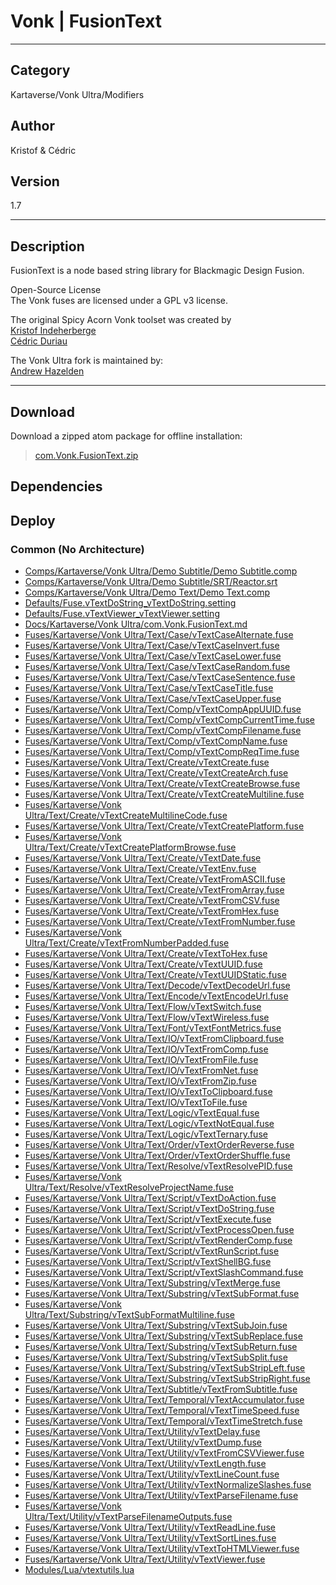 # Vonk | FusionText
___

## Category
Kartaverse/Vonk Ultra/Modifiers

## Author
Kristof & Cédric

## Version
1.7

___

## Description
<p>FusionText is a node based string library for Blackmagic Design Fusion.</p>

<p>Open-Source License<br>
The Vonk fuses are licensed under a GPL v3 license.</p>

<p>The original Spicy Acorn Vonk toolset was created by<br>
<a href="mailto:xmnr0x23@gmail.com">Kristof Indeherberge</a><br>
<a href="mailto:duriau.cedric@live.be">Cédric Duriau</a></p>

<p>The Vonk Ultra fork is maintained by:<br>
<a href="mailto:andrew@andrewhazelden.com">Andrew Hazelden</a></p>

___

## Download

Download a zipped atom package for offline installation:
> [com.Vonk.FusionText.zip](https://gitlab.com/WeSuckLess/Reactor/-/archive/master/Reactor-master.zip?path=Atoms/com.Vonk.FusionText)  

## Dependencies

## Deploy

### Common (No Architecture)

<ul>
<li><a href="https://gitlab.com/WeSuckLess/Reactor/-/blob/master/Atoms/com.Vonk.FusionText/Comps/Kartaverse/Vonk Ultra/Demo Subtitle/Demo Subtitle.comp?ref_type=heads">Comps/Kartaverse/Vonk Ultra/Demo Subtitle/Demo Subtitle.comp</a></li>
<li><a href="https://gitlab.com/WeSuckLess/Reactor/-/blob/master/Atoms/com.Vonk.FusionText/Comps/Kartaverse/Vonk Ultra/Demo Subtitle/SRT/Reactor.srt?ref_type=heads">Comps/Kartaverse/Vonk Ultra/Demo Subtitle/SRT/Reactor.srt</a></li>
<li><a href="https://gitlab.com/WeSuckLess/Reactor/-/blob/master/Atoms/com.Vonk.FusionText/Comps/Kartaverse/Vonk Ultra/Demo Text/Demo Text.comp?ref_type=heads">Comps/Kartaverse/Vonk Ultra/Demo Text/Demo Text.comp</a></li>
<li><a href="https://gitlab.com/WeSuckLess/Reactor/-/blob/master/Atoms/com.Vonk.FusionText/Defaults/Fuse.vTextDoString_vTextDoString.setting?ref_type=heads">Defaults/Fuse.vTextDoString_vTextDoString.setting</a></li>
<li><a href="https://gitlab.com/WeSuckLess/Reactor/-/blob/master/Atoms/com.Vonk.FusionText/Defaults/Fuse.vTextViewer_vTextViewer.setting?ref_type=heads">Defaults/Fuse.vTextViewer_vTextViewer.setting</a></li>
<li><a href="https://gitlab.com/WeSuckLess/Reactor/-/blob/master/Atoms/com.Vonk.FusionText/Docs/Kartaverse/Vonk Ultra/com.Vonk.FusionText.md?ref_type=heads">Docs/Kartaverse/Vonk Ultra/com.Vonk.FusionText.md</a></li>
<li><a href="https://gitlab.com/WeSuckLess/Reactor/-/blob/master/Atoms/com.Vonk.FusionText/Fuses/Kartaverse/Vonk Ultra/Text/Case/vTextCaseAlternate.fuse?ref_type=heads">Fuses/Kartaverse/Vonk Ultra/Text/Case/vTextCaseAlternate.fuse</a></li>
<li><a href="https://gitlab.com/WeSuckLess/Reactor/-/blob/master/Atoms/com.Vonk.FusionText/Fuses/Kartaverse/Vonk Ultra/Text/Case/vTextCaseInvert.fuse?ref_type=heads">Fuses/Kartaverse/Vonk Ultra/Text/Case/vTextCaseInvert.fuse</a></li>
<li><a href="https://gitlab.com/WeSuckLess/Reactor/-/blob/master/Atoms/com.Vonk.FusionText/Fuses/Kartaverse/Vonk Ultra/Text/Case/vTextCaseLower.fuse?ref_type=heads">Fuses/Kartaverse/Vonk Ultra/Text/Case/vTextCaseLower.fuse</a></li>
<li><a href="https://gitlab.com/WeSuckLess/Reactor/-/blob/master/Atoms/com.Vonk.FusionText/Fuses/Kartaverse/Vonk Ultra/Text/Case/vTextCaseRandom.fuse?ref_type=heads">Fuses/Kartaverse/Vonk Ultra/Text/Case/vTextCaseRandom.fuse</a></li>
<li><a href="https://gitlab.com/WeSuckLess/Reactor/-/blob/master/Atoms/com.Vonk.FusionText/Fuses/Kartaverse/Vonk Ultra/Text/Case/vTextCaseSentence.fuse?ref_type=heads">Fuses/Kartaverse/Vonk Ultra/Text/Case/vTextCaseSentence.fuse</a></li>
<li><a href="https://gitlab.com/WeSuckLess/Reactor/-/blob/master/Atoms/com.Vonk.FusionText/Fuses/Kartaverse/Vonk Ultra/Text/Case/vTextCaseTitle.fuse?ref_type=heads">Fuses/Kartaverse/Vonk Ultra/Text/Case/vTextCaseTitle.fuse</a></li>
<li><a href="https://gitlab.com/WeSuckLess/Reactor/-/blob/master/Atoms/com.Vonk.FusionText/Fuses/Kartaverse/Vonk Ultra/Text/Case/vTextCaseUpper.fuse?ref_type=heads">Fuses/Kartaverse/Vonk Ultra/Text/Case/vTextCaseUpper.fuse</a></li>
<li><a href="https://gitlab.com/WeSuckLess/Reactor/-/blob/master/Atoms/com.Vonk.FusionText/Fuses/Kartaverse/Vonk Ultra/Text/Comp/vTextCompAppUUID.fuse?ref_type=heads">Fuses/Kartaverse/Vonk Ultra/Text/Comp/vTextCompAppUUID.fuse</a></li>
<li><a href="https://gitlab.com/WeSuckLess/Reactor/-/blob/master/Atoms/com.Vonk.FusionText/Fuses/Kartaverse/Vonk Ultra/Text/Comp/vTextCompCurrentTime.fuse?ref_type=heads">Fuses/Kartaverse/Vonk Ultra/Text/Comp/vTextCompCurrentTime.fuse</a></li>
<li><a href="https://gitlab.com/WeSuckLess/Reactor/-/blob/master/Atoms/com.Vonk.FusionText/Fuses/Kartaverse/Vonk Ultra/Text/Comp/vTextCompFilename.fuse?ref_type=heads">Fuses/Kartaverse/Vonk Ultra/Text/Comp/vTextCompFilename.fuse</a></li>
<li><a href="https://gitlab.com/WeSuckLess/Reactor/-/blob/master/Atoms/com.Vonk.FusionText/Fuses/Kartaverse/Vonk Ultra/Text/Comp/vTextCompName.fuse?ref_type=heads">Fuses/Kartaverse/Vonk Ultra/Text/Comp/vTextCompName.fuse</a></li>
<li><a href="https://gitlab.com/WeSuckLess/Reactor/-/blob/master/Atoms/com.Vonk.FusionText/Fuses/Kartaverse/Vonk Ultra/Text/Comp/vTextCompReqTime.fuse?ref_type=heads">Fuses/Kartaverse/Vonk Ultra/Text/Comp/vTextCompReqTime.fuse</a></li>
<li><a href="https://gitlab.com/WeSuckLess/Reactor/-/blob/master/Atoms/com.Vonk.FusionText/Fuses/Kartaverse/Vonk Ultra/Text/Create/vTextCreate.fuse?ref_type=heads">Fuses/Kartaverse/Vonk Ultra/Text/Create/vTextCreate.fuse</a></li>
<li><a href="https://gitlab.com/WeSuckLess/Reactor/-/blob/master/Atoms/com.Vonk.FusionText/Fuses/Kartaverse/Vonk Ultra/Text/Create/vTextCreateArch.fuse?ref_type=heads">Fuses/Kartaverse/Vonk Ultra/Text/Create/vTextCreateArch.fuse</a></li>
<li><a href="https://gitlab.com/WeSuckLess/Reactor/-/blob/master/Atoms/com.Vonk.FusionText/Fuses/Kartaverse/Vonk Ultra/Text/Create/vTextCreateBrowse.fuse?ref_type=heads">Fuses/Kartaverse/Vonk Ultra/Text/Create/vTextCreateBrowse.fuse</a></li>
<li><a href="https://gitlab.com/WeSuckLess/Reactor/-/blob/master/Atoms/com.Vonk.FusionText/Fuses/Kartaverse/Vonk Ultra/Text/Create/vTextCreateMultiline.fuse?ref_type=heads">Fuses/Kartaverse/Vonk Ultra/Text/Create/vTextCreateMultiline.fuse</a></li>
<li><a href="https://gitlab.com/WeSuckLess/Reactor/-/blob/master/Atoms/com.Vonk.FusionText/Fuses/Kartaverse/Vonk Ultra/Text/Create/vTextCreateMultilineCode.fuse?ref_type=heads">Fuses/Kartaverse/Vonk Ultra/Text/Create/vTextCreateMultilineCode.fuse</a></li>
<li><a href="https://gitlab.com/WeSuckLess/Reactor/-/blob/master/Atoms/com.Vonk.FusionText/Fuses/Kartaverse/Vonk Ultra/Text/Create/vTextCreatePlatform.fuse?ref_type=heads">Fuses/Kartaverse/Vonk Ultra/Text/Create/vTextCreatePlatform.fuse</a></li>
<li><a href="https://gitlab.com/WeSuckLess/Reactor/-/blob/master/Atoms/com.Vonk.FusionText/Fuses/Kartaverse/Vonk Ultra/Text/Create/vTextCreatePlatformBrowse.fuse?ref_type=heads">Fuses/Kartaverse/Vonk Ultra/Text/Create/vTextCreatePlatformBrowse.fuse</a></li>
<li><a href="https://gitlab.com/WeSuckLess/Reactor/-/blob/master/Atoms/com.Vonk.FusionText/Fuses/Kartaverse/Vonk Ultra/Text/Create/vTextDate.fuse?ref_type=heads">Fuses/Kartaverse/Vonk Ultra/Text/Create/vTextDate.fuse</a></li>
<li><a href="https://gitlab.com/WeSuckLess/Reactor/-/blob/master/Atoms/com.Vonk.FusionText/Fuses/Kartaverse/Vonk Ultra/Text/Create/vTextEnv.fuse?ref_type=heads">Fuses/Kartaverse/Vonk Ultra/Text/Create/vTextEnv.fuse</a></li>
<li><a href="https://gitlab.com/WeSuckLess/Reactor/-/blob/master/Atoms/com.Vonk.FusionText/Fuses/Kartaverse/Vonk Ultra/Text/Create/vTextFromASCII.fuse?ref_type=heads">Fuses/Kartaverse/Vonk Ultra/Text/Create/vTextFromASCII.fuse</a></li>
<li><a href="https://gitlab.com/WeSuckLess/Reactor/-/blob/master/Atoms/com.Vonk.FusionText/Fuses/Kartaverse/Vonk Ultra/Text/Create/vTextFromArray.fuse?ref_type=heads">Fuses/Kartaverse/Vonk Ultra/Text/Create/vTextFromArray.fuse</a></li>
<li><a href="https://gitlab.com/WeSuckLess/Reactor/-/blob/master/Atoms/com.Vonk.FusionText/Fuses/Kartaverse/Vonk Ultra/Text/Create/vTextFromCSV.fuse?ref_type=heads">Fuses/Kartaverse/Vonk Ultra/Text/Create/vTextFromCSV.fuse</a></li>
<li><a href="https://gitlab.com/WeSuckLess/Reactor/-/blob/master/Atoms/com.Vonk.FusionText/Fuses/Kartaverse/Vonk Ultra/Text/Create/vTextFromHex.fuse?ref_type=heads">Fuses/Kartaverse/Vonk Ultra/Text/Create/vTextFromHex.fuse</a></li>
<li><a href="https://gitlab.com/WeSuckLess/Reactor/-/blob/master/Atoms/com.Vonk.FusionText/Fuses/Kartaverse/Vonk Ultra/Text/Create/vTextFromNumber.fuse?ref_type=heads">Fuses/Kartaverse/Vonk Ultra/Text/Create/vTextFromNumber.fuse</a></li>
<li><a href="https://gitlab.com/WeSuckLess/Reactor/-/blob/master/Atoms/com.Vonk.FusionText/Fuses/Kartaverse/Vonk Ultra/Text/Create/vTextFromNumberPadded.fuse?ref_type=heads">Fuses/Kartaverse/Vonk Ultra/Text/Create/vTextFromNumberPadded.fuse</a></li>
<li><a href="https://gitlab.com/WeSuckLess/Reactor/-/blob/master/Atoms/com.Vonk.FusionText/Fuses/Kartaverse/Vonk Ultra/Text/Create/vTextToHex.fuse?ref_type=heads">Fuses/Kartaverse/Vonk Ultra/Text/Create/vTextToHex.fuse</a></li>
<li><a href="https://gitlab.com/WeSuckLess/Reactor/-/blob/master/Atoms/com.Vonk.FusionText/Fuses/Kartaverse/Vonk Ultra/Text/Create/vTextUUID.fuse?ref_type=heads">Fuses/Kartaverse/Vonk Ultra/Text/Create/vTextUUID.fuse</a></li>
<li><a href="https://gitlab.com/WeSuckLess/Reactor/-/blob/master/Atoms/com.Vonk.FusionText/Fuses/Kartaverse/Vonk Ultra/Text/Create/vTextUUIDStatic.fuse?ref_type=heads">Fuses/Kartaverse/Vonk Ultra/Text/Create/vTextUUIDStatic.fuse</a></li>
<li><a href="https://gitlab.com/WeSuckLess/Reactor/-/blob/master/Atoms/com.Vonk.FusionText/Fuses/Kartaverse/Vonk Ultra/Text/Decode/vTextDecodeUrl.fuse?ref_type=heads">Fuses/Kartaverse/Vonk Ultra/Text/Decode/vTextDecodeUrl.fuse</a></li>
<li><a href="https://gitlab.com/WeSuckLess/Reactor/-/blob/master/Atoms/com.Vonk.FusionText/Fuses/Kartaverse/Vonk Ultra/Text/Encode/vTextEncodeUrl.fuse?ref_type=heads">Fuses/Kartaverse/Vonk Ultra/Text/Encode/vTextEncodeUrl.fuse</a></li>
<li><a href="https://gitlab.com/WeSuckLess/Reactor/-/blob/master/Atoms/com.Vonk.FusionText/Fuses/Kartaverse/Vonk Ultra/Text/Flow/vTextSwitch.fuse?ref_type=heads">Fuses/Kartaverse/Vonk Ultra/Text/Flow/vTextSwitch.fuse</a></li>
<li><a href="https://gitlab.com/WeSuckLess/Reactor/-/blob/master/Atoms/com.Vonk.FusionText/Fuses/Kartaverse/Vonk Ultra/Text/Flow/vTextWireless.fuse?ref_type=heads">Fuses/Kartaverse/Vonk Ultra/Text/Flow/vTextWireless.fuse</a></li>
<li><a href="https://gitlab.com/WeSuckLess/Reactor/-/blob/master/Atoms/com.Vonk.FusionText/Fuses/Kartaverse/Vonk Ultra/Text/Font/vTextFontMetrics.fuse?ref_type=heads">Fuses/Kartaverse/Vonk Ultra/Text/Font/vTextFontMetrics.fuse</a></li>
<li><a href="https://gitlab.com/WeSuckLess/Reactor/-/blob/master/Atoms/com.Vonk.FusionText/Fuses/Kartaverse/Vonk Ultra/Text/IO/vTextFromClipboard.fuse?ref_type=heads">Fuses/Kartaverse/Vonk Ultra/Text/IO/vTextFromClipboard.fuse</a></li>
<li><a href="https://gitlab.com/WeSuckLess/Reactor/-/blob/master/Atoms/com.Vonk.FusionText/Fuses/Kartaverse/Vonk Ultra/Text/IO/vTextFromComp.fuse?ref_type=heads">Fuses/Kartaverse/Vonk Ultra/Text/IO/vTextFromComp.fuse</a></li>
<li><a href="https://gitlab.com/WeSuckLess/Reactor/-/blob/master/Atoms/com.Vonk.FusionText/Fuses/Kartaverse/Vonk Ultra/Text/IO/vTextFromFile.fuse?ref_type=heads">Fuses/Kartaverse/Vonk Ultra/Text/IO/vTextFromFile.fuse</a></li>
<li><a href="https://gitlab.com/WeSuckLess/Reactor/-/blob/master/Atoms/com.Vonk.FusionText/Fuses/Kartaverse/Vonk Ultra/Text/IO/vTextFromNet.fuse?ref_type=heads">Fuses/Kartaverse/Vonk Ultra/Text/IO/vTextFromNet.fuse</a></li>
<li><a href="https://gitlab.com/WeSuckLess/Reactor/-/blob/master/Atoms/com.Vonk.FusionText/Fuses/Kartaverse/Vonk Ultra/Text/IO/vTextFromZip.fuse?ref_type=heads">Fuses/Kartaverse/Vonk Ultra/Text/IO/vTextFromZip.fuse</a></li>
<li><a href="https://gitlab.com/WeSuckLess/Reactor/-/blob/master/Atoms/com.Vonk.FusionText/Fuses/Kartaverse/Vonk Ultra/Text/IO/vTextToClipboard.fuse?ref_type=heads">Fuses/Kartaverse/Vonk Ultra/Text/IO/vTextToClipboard.fuse</a></li>
<li><a href="https://gitlab.com/WeSuckLess/Reactor/-/blob/master/Atoms/com.Vonk.FusionText/Fuses/Kartaverse/Vonk Ultra/Text/IO/vTextToFile.fuse?ref_type=heads">Fuses/Kartaverse/Vonk Ultra/Text/IO/vTextToFile.fuse</a></li>
<li><a href="https://gitlab.com/WeSuckLess/Reactor/-/blob/master/Atoms/com.Vonk.FusionText/Fuses/Kartaverse/Vonk Ultra/Text/Logic/vTextEqual.fuse?ref_type=heads">Fuses/Kartaverse/Vonk Ultra/Text/Logic/vTextEqual.fuse</a></li>
<li><a href="https://gitlab.com/WeSuckLess/Reactor/-/blob/master/Atoms/com.Vonk.FusionText/Fuses/Kartaverse/Vonk Ultra/Text/Logic/vTextNotEqual.fuse?ref_type=heads">Fuses/Kartaverse/Vonk Ultra/Text/Logic/vTextNotEqual.fuse</a></li>
<li><a href="https://gitlab.com/WeSuckLess/Reactor/-/blob/master/Atoms/com.Vonk.FusionText/Fuses/Kartaverse/Vonk Ultra/Text/Logic/vTextTernary.fuse?ref_type=heads">Fuses/Kartaverse/Vonk Ultra/Text/Logic/vTextTernary.fuse</a></li>
<li><a href="https://gitlab.com/WeSuckLess/Reactor/-/blob/master/Atoms/com.Vonk.FusionText/Fuses/Kartaverse/Vonk Ultra/Text/Order/vTextOrderReverse.fuse?ref_type=heads">Fuses/Kartaverse/Vonk Ultra/Text/Order/vTextOrderReverse.fuse</a></li>
<li><a href="https://gitlab.com/WeSuckLess/Reactor/-/blob/master/Atoms/com.Vonk.FusionText/Fuses/Kartaverse/Vonk Ultra/Text/Order/vTextOrderShuffle.fuse?ref_type=heads">Fuses/Kartaverse/Vonk Ultra/Text/Order/vTextOrderShuffle.fuse</a></li>
<li><a href="https://gitlab.com/WeSuckLess/Reactor/-/blob/master/Atoms/com.Vonk.FusionText/Fuses/Kartaverse/Vonk Ultra/Text/Resolve/vTextResolvePID.fuse?ref_type=heads">Fuses/Kartaverse/Vonk Ultra/Text/Resolve/vTextResolvePID.fuse</a></li>
<li><a href="https://gitlab.com/WeSuckLess/Reactor/-/blob/master/Atoms/com.Vonk.FusionText/Fuses/Kartaverse/Vonk Ultra/Text/Resolve/vTextResolveProjectName.fuse?ref_type=heads">Fuses/Kartaverse/Vonk Ultra/Text/Resolve/vTextResolveProjectName.fuse</a></li>
<li><a href="https://gitlab.com/WeSuckLess/Reactor/-/blob/master/Atoms/com.Vonk.FusionText/Fuses/Kartaverse/Vonk Ultra/Text/Script/vTextDoAction.fuse?ref_type=heads">Fuses/Kartaverse/Vonk Ultra/Text/Script/vTextDoAction.fuse</a></li>
<li><a href="https://gitlab.com/WeSuckLess/Reactor/-/blob/master/Atoms/com.Vonk.FusionText/Fuses/Kartaverse/Vonk Ultra/Text/Script/vTextDoString.fuse?ref_type=heads">Fuses/Kartaverse/Vonk Ultra/Text/Script/vTextDoString.fuse</a></li>
<li><a href="https://gitlab.com/WeSuckLess/Reactor/-/blob/master/Atoms/com.Vonk.FusionText/Fuses/Kartaverse/Vonk Ultra/Text/Script/vTextExecute.fuse?ref_type=heads">Fuses/Kartaverse/Vonk Ultra/Text/Script/vTextExecute.fuse</a></li>
<li><a href="https://gitlab.com/WeSuckLess/Reactor/-/blob/master/Atoms/com.Vonk.FusionText/Fuses/Kartaverse/Vonk Ultra/Text/Script/vTextProcessOpen.fuse?ref_type=heads">Fuses/Kartaverse/Vonk Ultra/Text/Script/vTextProcessOpen.fuse</a></li>
<li><a href="https://gitlab.com/WeSuckLess/Reactor/-/blob/master/Atoms/com.Vonk.FusionText/Fuses/Kartaverse/Vonk Ultra/Text/Script/vTextRenderComp.fuse?ref_type=heads">Fuses/Kartaverse/Vonk Ultra/Text/Script/vTextRenderComp.fuse</a></li>
<li><a href="https://gitlab.com/WeSuckLess/Reactor/-/blob/master/Atoms/com.Vonk.FusionText/Fuses/Kartaverse/Vonk Ultra/Text/Script/vTextRunScript.fuse?ref_type=heads">Fuses/Kartaverse/Vonk Ultra/Text/Script/vTextRunScript.fuse</a></li>
<li><a href="https://gitlab.com/WeSuckLess/Reactor/-/blob/master/Atoms/com.Vonk.FusionText/Fuses/Kartaverse/Vonk Ultra/Text/Script/vTextShellBG.fuse?ref_type=heads">Fuses/Kartaverse/Vonk Ultra/Text/Script/vTextShellBG.fuse</a></li>
<li><a href="https://gitlab.com/WeSuckLess/Reactor/-/blob/master/Atoms/com.Vonk.FusionText/Fuses/Kartaverse/Vonk Ultra/Text/Script/vTextSlashCommand.fuse?ref_type=heads">Fuses/Kartaverse/Vonk Ultra/Text/Script/vTextSlashCommand.fuse</a></li>
<li><a href="https://gitlab.com/WeSuckLess/Reactor/-/blob/master/Atoms/com.Vonk.FusionText/Fuses/Kartaverse/Vonk Ultra/Text/Substring/vTextMerge.fuse?ref_type=heads">Fuses/Kartaverse/Vonk Ultra/Text/Substring/vTextMerge.fuse</a></li>
<li><a href="https://gitlab.com/WeSuckLess/Reactor/-/blob/master/Atoms/com.Vonk.FusionText/Fuses/Kartaverse/Vonk Ultra/Text/Substring/vTextSubFormat.fuse?ref_type=heads">Fuses/Kartaverse/Vonk Ultra/Text/Substring/vTextSubFormat.fuse</a></li>
<li><a href="https://gitlab.com/WeSuckLess/Reactor/-/blob/master/Atoms/com.Vonk.FusionText/Fuses/Kartaverse/Vonk Ultra/Text/Substring/vTextSubFormatMultiline.fuse?ref_type=heads">Fuses/Kartaverse/Vonk Ultra/Text/Substring/vTextSubFormatMultiline.fuse</a></li>
<li><a href="https://gitlab.com/WeSuckLess/Reactor/-/blob/master/Atoms/com.Vonk.FusionText/Fuses/Kartaverse/Vonk Ultra/Text/Substring/vTextSubJoin.fuse?ref_type=heads">Fuses/Kartaverse/Vonk Ultra/Text/Substring/vTextSubJoin.fuse</a></li>
<li><a href="https://gitlab.com/WeSuckLess/Reactor/-/blob/master/Atoms/com.Vonk.FusionText/Fuses/Kartaverse/Vonk Ultra/Text/Substring/vTextSubReplace.fuse?ref_type=heads">Fuses/Kartaverse/Vonk Ultra/Text/Substring/vTextSubReplace.fuse</a></li>
<li><a href="https://gitlab.com/WeSuckLess/Reactor/-/blob/master/Atoms/com.Vonk.FusionText/Fuses/Kartaverse/Vonk Ultra/Text/Substring/vTextSubReturn.fuse?ref_type=heads">Fuses/Kartaverse/Vonk Ultra/Text/Substring/vTextSubReturn.fuse</a></li>
<li><a href="https://gitlab.com/WeSuckLess/Reactor/-/blob/master/Atoms/com.Vonk.FusionText/Fuses/Kartaverse/Vonk Ultra/Text/Substring/vTextSubSplit.fuse?ref_type=heads">Fuses/Kartaverse/Vonk Ultra/Text/Substring/vTextSubSplit.fuse</a></li>
<li><a href="https://gitlab.com/WeSuckLess/Reactor/-/blob/master/Atoms/com.Vonk.FusionText/Fuses/Kartaverse/Vonk Ultra/Text/Substring/vTextSubStripLeft.fuse?ref_type=heads">Fuses/Kartaverse/Vonk Ultra/Text/Substring/vTextSubStripLeft.fuse</a></li>
<li><a href="https://gitlab.com/WeSuckLess/Reactor/-/blob/master/Atoms/com.Vonk.FusionText/Fuses/Kartaverse/Vonk Ultra/Text/Substring/vTextSubStripRight.fuse?ref_type=heads">Fuses/Kartaverse/Vonk Ultra/Text/Substring/vTextSubStripRight.fuse</a></li>
<li><a href="https://gitlab.com/WeSuckLess/Reactor/-/blob/master/Atoms/com.Vonk.FusionText/Fuses/Kartaverse/Vonk Ultra/Text/Subtitle/vTextFromSubtitle.fuse?ref_type=heads">Fuses/Kartaverse/Vonk Ultra/Text/Subtitle/vTextFromSubtitle.fuse</a></li>
<li><a href="https://gitlab.com/WeSuckLess/Reactor/-/blob/master/Atoms/com.Vonk.FusionText/Fuses/Kartaverse/Vonk Ultra/Text/Temporal/vTextAccumulator.fuse?ref_type=heads">Fuses/Kartaverse/Vonk Ultra/Text/Temporal/vTextAccumulator.fuse</a></li>
<li><a href="https://gitlab.com/WeSuckLess/Reactor/-/blob/master/Atoms/com.Vonk.FusionText/Fuses/Kartaverse/Vonk Ultra/Text/Temporal/vTextTimeSpeed.fuse?ref_type=heads">Fuses/Kartaverse/Vonk Ultra/Text/Temporal/vTextTimeSpeed.fuse</a></li>
<li><a href="https://gitlab.com/WeSuckLess/Reactor/-/blob/master/Atoms/com.Vonk.FusionText/Fuses/Kartaverse/Vonk Ultra/Text/Temporal/vTextTimeStretch.fuse?ref_type=heads">Fuses/Kartaverse/Vonk Ultra/Text/Temporal/vTextTimeStretch.fuse</a></li>
<li><a href="https://gitlab.com/WeSuckLess/Reactor/-/blob/master/Atoms/com.Vonk.FusionText/Fuses/Kartaverse/Vonk Ultra/Text/Utility/vTextDelay.fuse?ref_type=heads">Fuses/Kartaverse/Vonk Ultra/Text/Utility/vTextDelay.fuse</a></li>
<li><a href="https://gitlab.com/WeSuckLess/Reactor/-/blob/master/Atoms/com.Vonk.FusionText/Fuses/Kartaverse/Vonk Ultra/Text/Utility/vTextDump.fuse?ref_type=heads">Fuses/Kartaverse/Vonk Ultra/Text/Utility/vTextDump.fuse</a></li>
<li><a href="https://gitlab.com/WeSuckLess/Reactor/-/blob/master/Atoms/com.Vonk.FusionText/Fuses/Kartaverse/Vonk Ultra/Text/Utility/vTextFromCSVViewer.fuse?ref_type=heads">Fuses/Kartaverse/Vonk Ultra/Text/Utility/vTextFromCSVViewer.fuse</a></li>
<li><a href="https://gitlab.com/WeSuckLess/Reactor/-/blob/master/Atoms/com.Vonk.FusionText/Fuses/Kartaverse/Vonk Ultra/Text/Utility/vTextLength.fuse?ref_type=heads">Fuses/Kartaverse/Vonk Ultra/Text/Utility/vTextLength.fuse</a></li>
<li><a href="https://gitlab.com/WeSuckLess/Reactor/-/blob/master/Atoms/com.Vonk.FusionText/Fuses/Kartaverse/Vonk Ultra/Text/Utility/vTextLineCount.fuse?ref_type=heads">Fuses/Kartaverse/Vonk Ultra/Text/Utility/vTextLineCount.fuse</a></li>
<li><a href="https://gitlab.com/WeSuckLess/Reactor/-/blob/master/Atoms/com.Vonk.FusionText/Fuses/Kartaverse/Vonk Ultra/Text/Utility/vTextNormalizeSlashes.fuse?ref_type=heads">Fuses/Kartaverse/Vonk Ultra/Text/Utility/vTextNormalizeSlashes.fuse</a></li>
<li><a href="https://gitlab.com/WeSuckLess/Reactor/-/blob/master/Atoms/com.Vonk.FusionText/Fuses/Kartaverse/Vonk Ultra/Text/Utility/vTextParseFilename.fuse?ref_type=heads">Fuses/Kartaverse/Vonk Ultra/Text/Utility/vTextParseFilename.fuse</a></li>
<li><a href="https://gitlab.com/WeSuckLess/Reactor/-/blob/master/Atoms/com.Vonk.FusionText/Fuses/Kartaverse/Vonk Ultra/Text/Utility/vTextParseFilenameOutputs.fuse?ref_type=heads">Fuses/Kartaverse/Vonk Ultra/Text/Utility/vTextParseFilenameOutputs.fuse</a></li>
<li><a href="https://gitlab.com/WeSuckLess/Reactor/-/blob/master/Atoms/com.Vonk.FusionText/Fuses/Kartaverse/Vonk Ultra/Text/Utility/vTextReadLine.fuse?ref_type=heads">Fuses/Kartaverse/Vonk Ultra/Text/Utility/vTextReadLine.fuse</a></li>
<li><a href="https://gitlab.com/WeSuckLess/Reactor/-/blob/master/Atoms/com.Vonk.FusionText/Fuses/Kartaverse/Vonk Ultra/Text/Utility/vTextSortLines.fuse?ref_type=heads">Fuses/Kartaverse/Vonk Ultra/Text/Utility/vTextSortLines.fuse</a></li>
<li><a href="https://gitlab.com/WeSuckLess/Reactor/-/blob/master/Atoms/com.Vonk.FusionText/Fuses/Kartaverse/Vonk Ultra/Text/Utility/vTextToHTMLViewer.fuse?ref_type=heads">Fuses/Kartaverse/Vonk Ultra/Text/Utility/vTextToHTMLViewer.fuse</a></li>
<li><a href="https://gitlab.com/WeSuckLess/Reactor/-/blob/master/Atoms/com.Vonk.FusionText/Fuses/Kartaverse/Vonk Ultra/Text/Utility/vTextViewer.fuse?ref_type=heads">Fuses/Kartaverse/Vonk Ultra/Text/Utility/vTextViewer.fuse</a></li>
<li><a href="https://gitlab.com/WeSuckLess/Reactor/-/blob/master/Atoms/com.Vonk.FusionText/Modules/Lua/vtextutils.lua?ref_type=heads">Modules/Lua/vtextutils.lua</a></li>
</ul>
